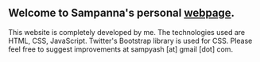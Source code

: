 ## Welcome to Sampanna's personal [webpage](https://sampannakahu.github.io).

This website is completely developed by me. The technologies used are HTML, CSS, JavaScript. Twitter's Bootstrap library is used for CSS.
Please feel free to suggest improvements at sampyash [at] gmail [dot] com.
